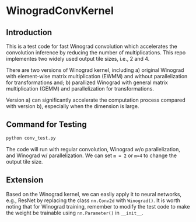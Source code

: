 # WinogradConvKernel

## Introduction
This is a test code for fast Winograd convolution which accelerates the convolution inference by reducing the number of multiplications.
This repo implementes two widely used output tile sizes, i.e., 2 and 4.

There are two versions of Winograd kernel, including a) original Winograd with element-wise matrix multiplication (EWMM) and without parallelization for transformations and; b) parallized Winograd with general matrix multiplication (GEMM) and parallelization for transformations.

Version a) can significantly accelerate the computation process compared with version b), especially when the dimension is large.

## Command for Testing
```bash
python conv_test.py
```
The code will run with regular convolution, Winograd w/o parallelization, and Winograd w/ parallelization.
We can set `m = 2` or `m=4` to change the output tile size.

## Extension
Based on the Winograd kernel, we can easliy apply it to neural networks, e.g., ResNet by replacing the class `nn.Conv2d` with `Winograd()`.
It is worth noting that for Winograd training, remember to modify the test code to make the weight be trainable using `nn.Parameter()` in `__init__`.

